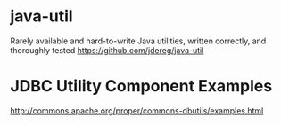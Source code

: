 
# java-util
Rarely available and hard-to-write Java utilities, written correctly, and thoroughly tested
https://github.com/jdereg/java-util

# JDBC Utility Component Examples
http://commons.apache.org/proper/commons-dbutils/examples.html
